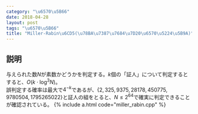 ```yaml
---
category: "\u6570\u5B66"
date: 2018-04-28
layout: post
tags: "\u6570\u5B66"
title: "Miller-Rabin\u6CD5(\u78BA\u7387\u7684\u7D20\u6570\u5224\u5B9A)"
---
```


## 説明
与えられた数$N$が素数かどうかを判定する。$k$個の「証人」について判定するとすると、$O(k \cdot \log  ^3 N)$。 <br>
誤判定する確率は最大で$4^{-k}$であるが、$\{2, 325, 9375, 28178, 450775, 9780504, 1795265022\}$と証人の組をとると、$N \le 2^{64}$で確実に判定できることが確認されている。
{% include a.html code="miller_rabin.cpp" %}